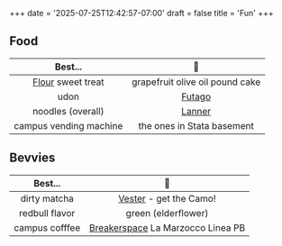 +++
date = '2025-07-25T12:42:57-07:00'
draft = false
title = 'Fun'
+++

## Food
| Best... | 🥢 |
| :----: | :---: |
| [Flour](https://www.google.com/maps/place/Flour+Bakery+%2B+Cafe/@42.3610064,-71.0992035,16z/data=!3m1!4b1!4m6!3m5!1s0x89e370aad948e3b9:0xf9401c0c72272053!8m2!3d42.3610025!4d-71.0966286!16s%2Fg%2F1tg4xvxm?entry=ttu&g_ep=EgoyMDI1MDcyMi4wIKXMDSoASAFQAw%3D%3D) sweet treat | grapefruit olive oil pound cake |
| udon | [Futago](https://www.google.com/maps/place/Futago+Udon/@42.3475576,-71.1107307,17z/data=!3m1!4b1!4m6!3m5!1s0x89e379209ec079b1:0x60b5fb6a3f1379e3!8m2!3d42.3475537!4d-71.1058598!16s%2Fg%2F11fkq2mpjy?entry=ttu&g_ep=EgoyMDI1MDcyMi4wIKXMDSoASAFQAw%3D%3D) |
| noodles (overall) | [Lanner](https://www.google.com/maps/place/Lanner+Noodles%26Bar/@42.3641568,-71.1055298,16z/data=!3m1!4b1!4m6!3m5!1s0x89e3777170cc0b97:0xb273760d205c4e71!8m2!3d42.3641529!4d-71.1029549!16s%2Fg%2F11lcmzmmyz?entry=ttu&g_ep=EgoyMDI1MDcyMi4wIKXMDSoASAFQAw%3D%3D) |
| campus vending machine | the ones in Stata basement |


## Bevvies

| Best... | 🥤 |
| :----: | :---: |
| dirty matcha      | [Vester](https://www.google.com/maps/place/VESTER+Cambridge/@42.3632248,-71.0908565,17z/data=!3m1!4b1!4m6!3m5!1s0x89e371f91ba3519b:0xe1de5b2dc2ad0511!8m2!3d42.3632209!4d-71.0882816!16s%2Fg%2F11fct14g5r?entry=ttu&g_ep=EgoyMDI1MDcyMi4wIKXMDSoASAFQAw%3D%3D) - get the Camo!    |
| redbull flavor | green (elderflower) |
| campus cofffee | [Breakerspace](https://breakerspace.mit.edu/) La Marzocco Linea PB |